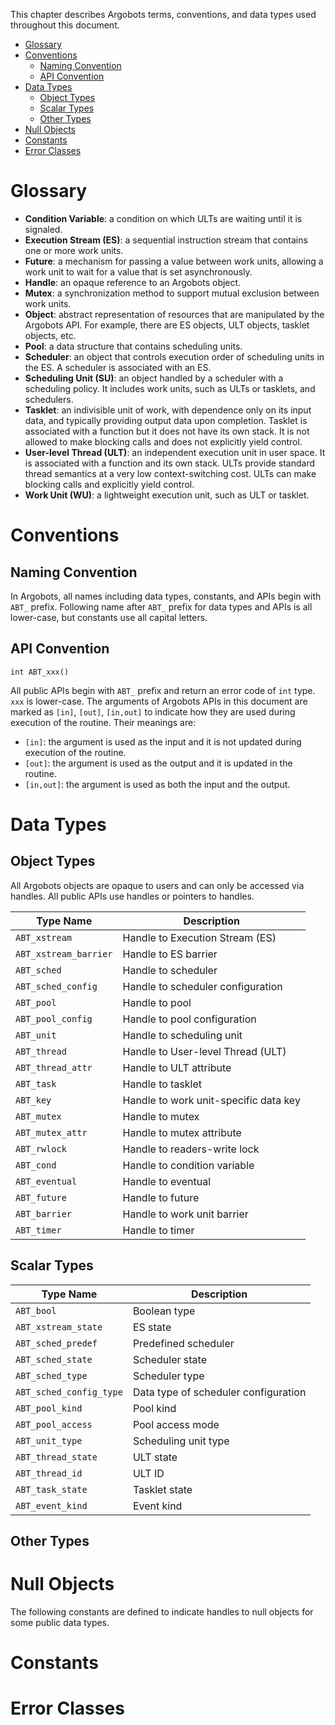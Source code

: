 This chapter describes Argobots terms, conventions, and data types used throughout this document.

* [Glossary](#glossary)
* [Conventions](#conventions)
  * [Naming Convention](#naming-convention)
  * [API Convention](#api-convention)
* [Data Types](#data-types)
  * [Object Types](#object-types)
  * [Scalar Types](#scalar-types)
  * [Other Types](#other-types)
* [Null Objects](#null-objects)
* [Constants](#constants)
* [Error Classes](#error-classes)

# Glossary
* **Condition Variable**: a condition on which ULTs are waiting until it is signaled.
* **Execution Stream (ES)**: a sequential instruction stream that contains one or more work units.
* **Future**: a mechanism for passing a value between work units, allowing a work unit to wait for a value that is set asynchronously.
* **Handle**: an opaque reference to an Argobots object.
* **Mutex**: a synchronization method to support mutual exclusion between work units.
* **Object**: abstract representation of resources that are manipulated by the Argobots API. For example, there are ES objects, ULT objects, tasklet objects, etc.
* **Pool**: a data structure that contains scheduling units.
* **Scheduler**: an object that controls execution order of scheduling units in the ES. A scheduler is associated with an ES.
* **Scheduling Unit (SU)**: an object handled by a scheduler with a scheduling policy. It includes work units, such as ULTs or tasklets, and schedulers.
* **Tasklet**: an indivisible unit of work, with dependence only on its input data, and typically providing output data upon completion. Tasklet is associated with a function but it does not have its own stack. It is not allowed to make blocking calls and does not explicitly yield control.
* **User-level Thread (ULT)**: an independent execution unit in user space. It is associated with a function and its own stack. ULTs provide standard thread semantics at a very low context-switching cost. ULTs can make blocking calls and explicitly yield control.
* **Work Unit (WU)**: a lightweight execution unit, such as ULT or tasklet.

# Conventions
## Naming Convention
In Argobots, all names including data types, constants, and APIs begin with `ABT_` prefix. Following name after `ABT_` prefix for data types and APIs is all lower-case, but constants use all capital letters.

## API Convention
```
int ABT_xxx()
```
All public APIs begin with `ABT_` prefix and return an error code of `int` type. `xxx` is lower-case.
The arguments of Argobots APIs in this document are marked as `[in]`, `[out]`, `[in,out]` to indicate how they are used during execution of the routine. Their meanings are:
* `[in]`: the argument is used as the input and it is not updated during execution of the routine.
* `[out]`: the argument is used as the output and it is updated in the routine.
* `[in,out]`: the argument is used as both the input and the output.

# Data Types
## Object Types
All Argobots objects are opaque to users and can only be accessed via handles. All public APIs use handles or pointers to handles.

| Type Name             | Description                           |
| --------------------- | ------------------------------------- |
| `ABT_xstream`         | Handle to Execution Stream (ES)       |
| `ABT_xstream_barrier` | Handle to ES barrier                  |
| `ABT_sched`           | Handle to scheduler                   |
| `ABT_sched_config`    | Handle to scheduler configuration     |
| `ABT_pool`            | Handle to pool                        |
| `ABT_pool_config`     | Handle to pool configuration          |
| `ABT_unit`            | Handle to scheduling unit             |
| `ABT_thread`          | Handle to User-level Thread (ULT)     |
| `ABT_thread_attr`     | Handle to ULT attribute               |
| `ABT_task`            | Handle to tasklet                     |
| `ABT_key`             | Handle to work unit-specific data key |
| `ABT_mutex`           | Handle to mutex                       |
| `ABT_mutex_attr`      | Handle to mutex attribute             |
| `ABT_rwlock`          | Handle to readers-write lock          |
| `ABT_cond`            | Handle to condition variable          |
| `ABT_eventual`        | Handle to eventual                    |
| `ABT_future`          | Handle to future                      |
| `ABT_barrier`         | Handle to work unit barrier           |
| `ABT_timer`           | Handle to timer                       |

## Scalar Types
| Type Name               | Description                          |
| ----------------------- | ------------------------------------ |
| `ABT_bool`              | Boolean type                         |
| `ABT_xstream_state`     | ES state                             |
| `ABT_sched_predef`      | Predefined scheduler                 |
| `ABT_sched_state`       | Scheduler state                      |
| `ABT_sched_type`        | Scheduler type                       |
| `ABT_sched_config_type` | Data type of scheduler configuration |
| `ABT_pool_kind`         | Pool kind                            |
| `ABT_pool_access`       | Pool access mode                     |
| `ABT_unit_type`         | Scheduling unit type                 |
| `ABT_thread_state`      | ULT state                            |
| `ABT_thread_id`         | ULT ID                               |
| `ABT_task_state`        | Tasklet state                        |
| `ABT_event_kind`        | Event kind                           |

## Other Types

# Null Objects
The following constants are defined to indicate handles to null objects for some public data types.

# Constants

# Error Classes
